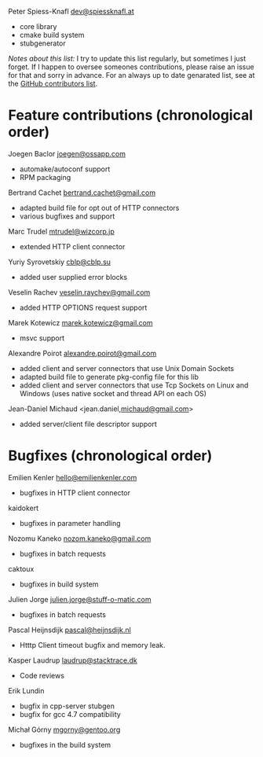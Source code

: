 Peter Spiess-Knafl <dev@spiessknafl.at>
+ core library
+ cmake build system
+ stubgenerator

*Notes about this list:* I try to update this list regularly, but sometimes I just forget. If I happen to oversee someones contributions, please raise an issue for that and sorry in advance. For an always up to date genarated list, see at the [GitHub contributors list](https://github.com/cinemast/libjson-rpc-cpp/graphs/contributors).

Feature contributions (chronological order)
===========================================

Joegen Baclor <joegen@ossapp.com>
+ automake/autoconf support
+ RPM packaging

Bertrand Cachet <bertrand.cachet@gmail.com>
+ adapted build file for opt out of HTTP connectors
+ various bugfixes and support

Marc Trudel <mtrudel@wizcorp.jp>
+ extended HTTP client connector

Yuriy Syrovetskiy <cblp@cblp.su>
+ added user supplied error blocks

Veselin Rachev <veselin.raychev@gmail.com>
+ added HTTP OPTIONS request support

Marek Kotewicz <marek.kotewicz@gmail.com>
+ msvc support

Alexandre Poirot <alexandre.poirot@gmail.com>
+ added client and server connectors that use Unix Domain Sockets
+ adapted build file to generate pkg-config file for this lib
+ added client and server connectors that use Tcp Sockets on Linux and Windows (uses native socket and thread API on each OS)

Jean-Daniel Michaud <jean.daniel,michaud@gmail.com>
+ added server/client file descriptor support

Bugfixes (chronological order)
==============================

Emilien Kenler <hello@emilienkenler.com>
+ bugfixes in HTTP client connector

kaidokert
+ bugfixes in parameter handling

Nozomu Kaneko <nozom.kaneko@gmail.com>
+ bugfixes in batch requests

caktoux
+ bugfixes in build system

Julien Jorge <julien.jorge@stuff-o-matic.com>
+ bugfixes in batch requests

Pascal Heijnsdijk <pascal@heijnsdijk.nl>
+ Htttp Client timeout bugfix and memory leak.

Kasper Laudrup <laudrup@stacktrace.dk>
+ Code reviews

Erik Lundin
+ bugfix in cpp-server stubgen
+ bugfix for gcc 4.7 compatibility

Michał Górny <mgorny@gentoo.org>
+ bugfixes in the build system
